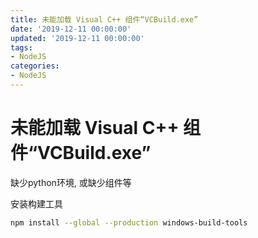 ```yaml
---
title: 未能加载 Visual C++ 组件“VCBuild.exe”
date: '2019-12-11 00:00:00'
updated: '2019-12-11 00:00:00'
tags:
- NodeJS
categories:
- NodeJS
---
```


# 未能加载 Visual C++ 组件“VCBuild.exe”

缺少python环境, 或缺少组件等

安装构建工具
```bash
npm install --global --production windows-build-tools
```


